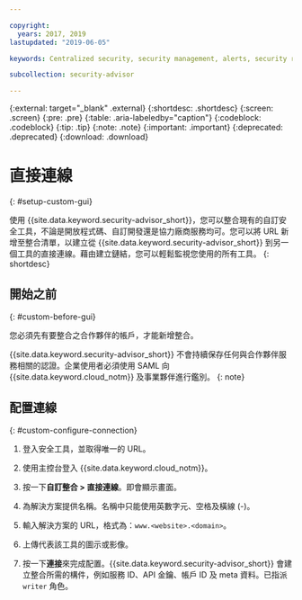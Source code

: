 ```yaml
---

copyright:
  years: 2017, 2019
lastupdated: "2019-06-05"

keywords: Centralized security, security management, alerts, security risk, insights, threat detection

subcollection: security-advisor

---
```


{:external: target="_blank" .external}
{:shortdesc: .shortdesc}
{:screen: .screen}
{:pre: .pre}
{:table: .aria-labeledby="caption"}
{:codeblock: .codeblock}
{:tip: .tip}
{:note: .note}
{:important: .important}
{:deprecated: .deprecated}
{:download: .download}


# 直接連線
{: #setup-custom-gui}

使用 {{site.data.keyword.security-advisor_short}}，您可以整合現有的自訂安全工具，不論是開放程式碼、自訂開發還是協力廠商服務均可。您可以將 URL 新增至整合清單，以建立從 {{site.data.keyword.security-advisor_short}} 到另一個工具的直接連線。藉由建立鏈結，您可以輕鬆監視您使用的所有工具。
{: shortdesc}


## 開始之前
{: #custom-before-gui}

您必須先有要整合之合作夥伴的帳戶，才能新增整合。

{{site.data.keyword.security-advisor_short}} 不會持續保存任何與合作夥伴服務相關的認證。企業使用者必須使用 SAML 向 {{site.data.keyword.cloud_notm}} 及事業夥伴進行鑑別。
{: note}

## 配置連線
{: #custom-configure-connection}

1. 登入安全工具，並取得唯一的 URL。

2. 使用主控台登入 {{site.data.keyword.cloud_notm}}。

3. 按一下**自訂整合 > 直接連線**。即會顯示畫面。

  1. 為解決方案提供名稱。名稱中只能使用英數字元、空格及橫線 (-)。

  2. 輸入解決方案的 URL，格式為：`www.<website>.<domain>`。

  3. 上傳代表該工具的圖示或影像。

  4. 按一下**連接**來完成配置。{{site.data.keyword.security-advisor_short}} 會建立整合所需的構件，例如服務 ID、API 金鑰、帳戶 ID 及 meta 資料。已指派 `writer` 角色。
